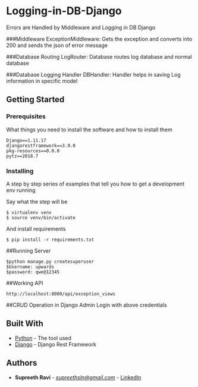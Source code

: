 # Logging-in-DB-Django
Errors are Handled by Middleware and Logging in DB Django

###Middleware
ExceptionMiddleware: Gets the exception and converts into 200 and sends the json of error message

###Database Routing
LogRouter: Database routes log database and normal database

###Database Logging Handler
DBHandler: Handler helps in saving Log information in specific model

## Getting Started

### Prerequisites

What things you need to install the software and how to install them

```
Django==1.11.17
djangorestframework==3.9.0
pkg-resources==0.0.0
pytz==2018.7
```

### Installing

A step by step series of examples that tell you how to get a development env running

Say what the step will be

```
$ virtualenv venv
$ source venv/bin/activate
```

And install requirements

```
$ pip install -r requirements.txt
```

##Running Server
```
$python manage.py createsuperuser
$Username: upwards
$password: qwe@12345
```

##Working API
```
http://localhost:8000/api/exception_views
```

##CRUD Operation in Django Admin
Login with above credentials

## Built With

* [Python](https://www.python.org/) - The tool used
* [Django](https://www.django-rest-framework.org/) - Django Rest Framework

## Authors

* **Supreeth Ravi** - *supreethsln@gmail.com* - [LinkedIn](https://linkedin.com/in/supreeth-ravi-0313078b/)
